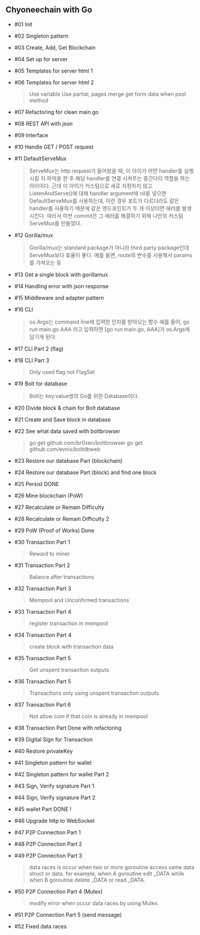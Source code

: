 ## Chyoneechain with Go

- #01 Init

- #02 Singleton pattern

- #03 Create, Add, Get Blockchain

- #04 Set up for server

- #05 Templates for server html 1

- #06 Templates for server html 2

  > Use variable
  > Use partial, pages merge
  > get form data when post method

- #07 Refactoring for clean main.go

- #08 REST API with json

- #09 Interface

- #10 Handle GET / POST request

- #11 DefaultServeMux

  > ServeMux는 http request가 들어왔을 때, 이 아이가 어떤 handler를 실행시킬 지 파악을 한 후
  > 해당 handler를 연결 시켜주는 중간다리 역할을 하는 아이이다. 근데 이 아이가 커스텀으로 새로 지정하지 않고
  > ListenAndServe()에 대해 handler argument에 nil을 넣으면 DefaultServeMux를 사용하는데,
  > 이런 경우 포트가 다르더라도 같은 handler를 사용하기 때문에 같은 엔드포인트가 두 개 이상이면 에러를 발생시킨다.
  > 따라서 이번 commit은 그 에러를 해결하기 위해 나만의 커스텀 ServeMux를 만들었다.

- #12 Gorilla/mux

  > Gorilla/mux는 standard package가 아니라 third party package인데
  > ServeMux보다 효율이 좋다. 예를 들면, route의 변수를 사용해서 params를 가져오는 등

- #13 Get a single block with gorillamux

- #14 Handling error with json response

- #15 Middleware and adapter pattern

- #16 CLI

  > os.Args는 command line에 입력한 인자를 받아오는 함수 예를 들어,
  > go run main.go AAA 라고 입력하면 [go run main.go, AAA]가 os.Args에 담기게 된다.

- #17 CLI Part 2 (flag)

- #18 CLI Part 3

  > Only used flag not FlagSet

- #19 Bolt for database

  > Bolt는 key:value쌍의 Go를 위한 Database이다.

- #20 Divide block & chain for Bolt database

- #21 Create and Save block in database

- #22 See what data saved with boltbrowser

  > go get github.com/br0xen/boltbrowser
  > go get github.com/evnix/boltdbweb

- #23 Restore our database Part (blockchain)

- #24 Restore our database Part (block) and find one block

- #25 Persist DONE

- #26 Mine blockchain (PoW)

- #27 Recalculate or Remain Difficulty

- #28 Recalculate or Remain Difficulty 2

- #29 PoW (Proof of Works) Done

- #30 Transaction Part 1

  > Reward to miner

- #31 Transaction Part 2

  > Balance after transactions

- #32 Transaction Part 3

  > Mempool and Unconfirmed transactions

- #33 Transaction Part 4

  > register transaction in mempool

- #34 Transaction Part 4

  > create block with transaction data

- #35 Transaction Part 5

  > Get unspent transaction outputs

- #36 Transaction Part 5

  > Transactions only using unspent transaction outputs

- #37 Transaction Part 6

  > Not allow coin if that coin is already in mempool

- #38 Transaction Part Done with refactoring

- #39 Digital Sign for Transaction

- #40 Restore privateKey

- #41 Singleton pattern for wallet

- #42 Singleton pattern for wallet Part 2

- #43 Sign, Verify signature Part 1

- #44 Sign, Verify signature Part 2

- #45 wallet Part DONE !

- #46 Upgrade http to WebSocket

- #47 P2P Connection Part 1

- #48 P2P Connection Part 2

- #49 P2P Connection Part 3

  > data races is occur when two or more goroutine access same data struct or data.
  > for example, when A goroutine edit \_DATA while when B goroutine delete \_DATA or read \_DATA.

- #50 P2P Connection Part 4 (Mutex)

  > modify error when occur data races by using Mutex.

- #51 P2P Connection Part 5 (send message)

- #52 Fixed data races
